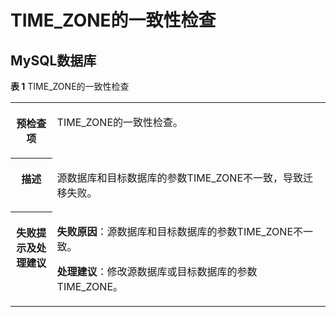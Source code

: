 # TIME\_ZONE的一致性检查<a name="drs_11_0023"></a>

## MySQL数据库<a name="section129755213237"></a>

**表 1**  TIME\_ZONE的一致性检查

<a name="table42025216558"></a>
<table><tbody><tr id="row35255255516"><th class="firstcol" valign="top" width="13.209999999999999%" id="mcps1.2.3.1.1"><p id="p8521452165515"><a name="p8521452165515"></a><a name="p8521452165515"></a><strong id="b1367155285519"><a name="b1367155285519"></a><a name="b1367155285519"></a>预检查项</strong></p>
</th>
<td class="cellrowborder" valign="top" width="86.79%" headers="mcps1.2.3.1.1 "><p id="p1341171725620"><a name="p1341171725620"></a><a name="p1341171725620"></a>TIME_ZONE的一致性检查。</p>
</td>
</tr>
<tr id="row567105212553"><th class="firstcol" valign="top" width="13.209999999999999%" id="mcps1.2.3.2.1"><p id="p184352155517"><a name="p184352155517"></a><a name="p184352155517"></a><strong id="b484145215557"><a name="b484145215557"></a><a name="b484145215557"></a>描述</strong></p>
</th>
<td class="cellrowborder" valign="top" width="86.79%" headers="mcps1.2.3.2.1 "><p id="p11524183955615"><a name="p11524183955615"></a><a name="p11524183955615"></a>源数据库和目标数据库的参数TIME_ZONE不一致，导致迁移失败。</p>
</td>
</tr>
<tr id="row398195218554"><th class="firstcol" valign="top" width="13.209999999999999%" id="mcps1.2.3.3.1"><p id="p798452185510"><a name="p798452185510"></a><a name="p798452185510"></a><strong id="b1998155216556"><a name="b1998155216556"></a><a name="b1998155216556"></a>失败提示及处理建议</strong></p>
</th>
<td class="cellrowborder" valign="top" width="86.79%" headers="mcps1.2.3.3.1 "><p id="p798115218552"><a name="p798115218552"></a><a name="p798115218552"></a><strong id="b3733349123219"><a name="b3733349123219"></a><a name="b3733349123219"></a>失败原因</strong>：源数据库和目标数据库的参数TIME_ZONE不一致。</p>
<p id="p11403747153617"><a name="p11403747153617"></a><a name="p11403747153617"></a><strong id="b15395121810356"><a name="b15395121810356"></a><a name="b15395121810356"></a>处理建议</strong>：修改源数据库或目标数据库的参数TIME_ZONE。</p>
</td>
</tr>
</tbody>
</table>

